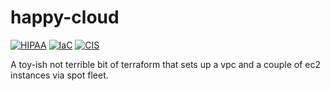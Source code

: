 # happy-cloud

[![HIPAA](https://app.demo.soluble.cloud/api/v1/public/badges/39a75556-8d29-40f6-96d0-278068fefcb8.svg)](https://app.demo.soluble.cloud/repos/details/github.com/soluble-ai/happy-cloud)  [![IaC](https://app.demo.soluble.cloud/api/v1/public/badges/571ac0c8-3d27-4eb3-ab0b-987b98cba66c.svg)](https://app.demo.soluble.cloud/repos/details/github.com/soluble-ai/happy-cloud)  [![CIS](https://app.demo.soluble.cloud/api/v1/public/badges/0988bf02-7048-456a-b933-4e59740aaa87.svg)](https://app.demo.soluble.cloud/repos/details/github.com/soluble-ai/happy-cloud)  

A toy-ish not terrible bit of terraform that sets up a vpc and a couple of ec2 instances via spot fleet.
